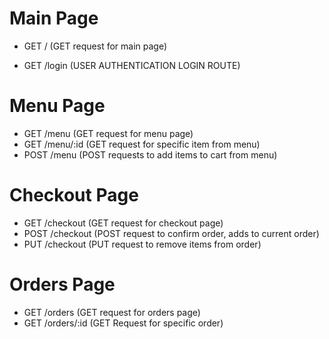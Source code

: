 # Main Page
- GET / (GET request for main page)

- GET /login (USER AUTHENTICATION LOGIN ROUTE)

# Menu Page
- GET /menu (GET request for menu page)
- GET /menu/:id (GET request for specific item from menu)
- POST /menu (POST requests to add items to cart from menu)

# Checkout Page
- GET /checkout (GET request for checkout page)
- POST /checkout (POST request to confirm order, adds to current order)
- PUT /checkout (PUT request to remove items from order)

# Orders Page
- GET /orders (GET request for orders page)
- GET /orders/:id (GET Request for specific order)

